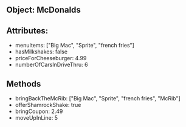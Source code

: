 ## Object: McDonalds

## Attributes:
- menuItems: ["Big Mac", "Sprite", "french fries"]
- hasMilkshakes: false
- priceForCheeseburger: 4.99
- numberOfCarsInDriveThru: 6

## Methods
- bringBackTheMcRib: ["Big Mac", "Sprite", "french fries", "McRib"]
- offerShamrockShake: true
- bringCoupon: 2.49
- moveUpInLine: 5 
